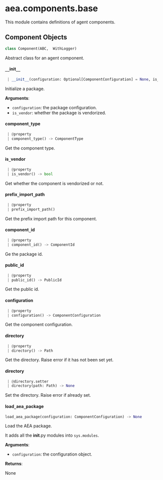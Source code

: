 <a name="aea.components.base"></a>
# aea.components.base

This module contains definitions of agent components.

<a name="aea.components.base.Component"></a>
## Component Objects

```python
class Component(ABC,  WithLogger)
```

Abstract class for an agent component.

<a name="aea.components.base.Component.__init__"></a>
#### `__`init`__`

```python
 | __init__(configuration: Optional[ComponentConfiguration] = None, is_vendor: bool = False, **kwargs, ,)
```

Initialize a package.

**Arguments**:

- `configuration`: the package configuration.
- `is_vendor`: whether the package is vendorized.

<a name="aea.components.base.Component.component_type"></a>
#### component`_`type

```python
 | @property
 | component_type() -> ComponentType
```

Get the component type.

<a name="aea.components.base.Component.is_vendor"></a>
#### is`_`vendor

```python
 | @property
 | is_vendor() -> bool
```

Get whether the component is vendorized or not.

<a name="aea.components.base.Component.prefix_import_path"></a>
#### prefix`_`import`_`path

```python
 | @property
 | prefix_import_path()
```

Get the prefix import path for this component.

<a name="aea.components.base.Component.component_id"></a>
#### component`_`id

```python
 | @property
 | component_id() -> ComponentId
```

Ge the package id.

<a name="aea.components.base.Component.public_id"></a>
#### public`_`id

```python
 | @property
 | public_id() -> PublicId
```

Get the public id.

<a name="aea.components.base.Component.configuration"></a>
#### configuration

```python
 | @property
 | configuration() -> ComponentConfiguration
```

Get the component configuration.

<a name="aea.components.base.Component.directory"></a>
#### directory

```python
 | @property
 | directory() -> Path
```

Get the directory. Raise error if it has not been set yet.

<a name="aea.components.base.Component.directory"></a>
#### directory

```python
 | @directory.setter
 | directory(path: Path) -> None
```

Set the directory. Raise error if already set.

<a name="aea.components.base.load_aea_package"></a>
#### load`_`aea`_`package

```python
load_aea_package(configuration: ComponentConfiguration) -> None
```

Load the AEA package.

It adds all the __init__.py modules into `sys.modules`.

**Arguments**:

- `configuration`: the configuration object.

**Returns**:

None


